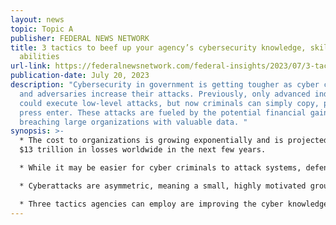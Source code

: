 ```yaml
---
layout: news
topic: Topic A
publisher: FEDERAL NEWS NETWORK
title: 3 tactics to beef up your agency’s cybersecurity knowledge, skills and
  abilities
url-link: https://federalnewsnetwork.com/federal-insights/2023/07/3-tactics-to-beef-up-your-agencys-cybersecurity-knowledge-skills-and-abilities/
publication-date: July 20, 2023
description: "Cybersecurity in government is getting tougher as cyber criminals
  and adversaries increase their attacks. Previously, only advanced individuals
  could execute low-level attacks, but now criminals can simply copy, paste, and
  press enter. These attacks are fueled by the potential financial gain from
  breaching large organizations with valuable data. "
synopsis: >-
  * The cost to organizations is growing exponentially and is projected to reach
  $13 trillion in losses worldwide in the next few years.

  * While it may be easier for cyber criminals to attack systems, defending against them and removing them from federal systems requires a sophisticated effort.

  * Cyberattacks are asymmetric, meaning a small, highly motivated group can have the same impact as a well-resourced group. The government needs to respond effectively.

  * Three tactics agencies can employ are improving the cyber knowledge, skills, and abilities (KSAs) of their security and technology teams, as well as their employees.
---
```

